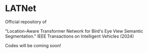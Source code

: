 # LATNet
Official repository of 

"Location-Aware Transformer Network for Bird's Eye View Semantic Segmentation." IEEE Transactions on Intelligent Vehicles (2024)

Codes will be coming soon!
